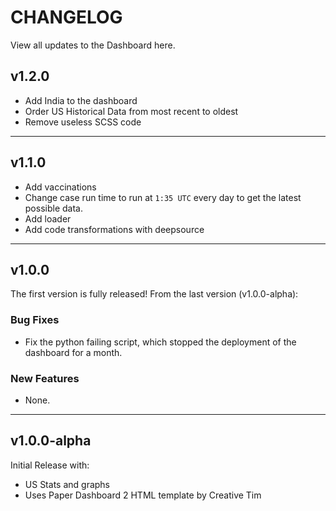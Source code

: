 # CHANGELOG
View all updates to the Dashboard here.

## v1.2.0
- Add India to the dashboard
- Order US Historical Data from most recent to oldest
- Remove useless SCSS code

---
## v1.1.0
- Add vaccinations
- Change case run time to run at `1:35 UTC` every day to get the latest possible data.
- Add loader
- Add code transformations with deepsource
---
## v1.0.0
The first version is fully released! From the last version (v1.0.0-alpha):

### Bug Fixes
- Fix the python failing script, which stopped the deployment of the dashboard for a month.

### New Features
- None.

---
## v1.0.0-alpha
Initial Release with:
 - US Stats and graphs
 - Uses Paper Dashboard 2 HTML template by Creative Tim
